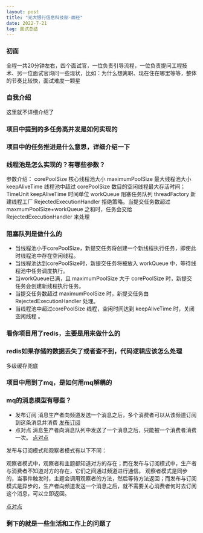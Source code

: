 ```yaml
---
layout: post
title: "光大银行信息科技部-面经"
date: 2022-7-21
tag: 面试总结 
---
```


### 初面
 全程一共20分钟左右，四个面试官，一位负责引导流程，一位负责提问工程技术、另一位面试官询问一些现状，比如：为什么想离职、现在住在哪里等等，整体的节奏比较快，面试难度一颗星

### 自我介绍
 这里就不详细介绍了

### 项目中提到的多任务高并发是如何实现的

### 项目中的任务推进是什么意思，详细介绍一下

### 线程池是怎么实现的？有哪些参数？

参数介绍：
corePoolSize  核心线程池大小
maximumPoolSize 最大线程池大小
keepAliveTime 线程池中超过 corePoolSize 数目的空闲线程最大存活时间；
TimeUnit  keepAliveTime 时间单位
workQueue 阻塞任务队列
threadFactory 新建线程工厂
RejectedExecutionHandler  拒绝策略。当提交任务数超过 maxmumPoolSize+workQueue 之和时，任务会交给RejectedExecutionHandler 来处理


### 阻塞队列是做什么的


- 当线程池小于corePoolSize，新提交任务将创建一个新线程执行任务，即使此时线程池中存在空闲线程。
- 当线程池达到corePoolSize时，新提交任务将被放入 workQueue 中，等待线程池中任务调度执行。
- 当workQueue已满，且 maximumPoolSize 大于 corePoolSize 时，新提交任务会创建新线程执行任务。
- 当提交任务数超过 maximumPoolSize 时，新提交任务由 RejectedExecutionHandler 处理。
- 当线程池中超过corePoolSize 线程，空闲时间达到 keepAliveTime 时，关闭空闲线程 。

### 看你项目用了redis，主要是用来做什么的

### redis如果存储的数据丢失了或者查不到，代码逻辑应该怎么处理

  多级缓存兜底


### 项目中用到了mq，是如何用mq解耦的


### mq的消息模型有哪些？

- 发布订阅
消息生产者向频道发送一个消息之后，多个消费者可以从该频道订阅到这条消息并消费
[发布订阅](https://camo.githubusercontent.com/e6e010e3204692a0798e4fde10ce694206e14b1a50b336cd57de98ab7c2bafc6/68747470733a2f2f63732d6e6f7465732d313235363130393739362e636f732e61702d6775616e677a686f752e6d7971636c6f75642e636f6d2f696d6167652d32303139313231323031313431303337342e706e67)
- 点对点
消息生产者向消息队列中发送了一个消息之后，只能被一个消费者消费一次。
[点对点](https://camo.githubusercontent.com/49be931bdfb4a55a0f80ffd7520053d659d8dd91d9a9ccf43a2f621b38de56eb/68747470733a2f2f63732d6e6f7465732d313235363130393739362e636f732e61702d6775616e677a686f752e6d7971636c6f75642e636f6d2f696d6167652d32303139313231323031313235303631332e706e67)

发布与订阅模式和观察者模式有以下不同：

观察者模式中，观察者和主题都知道对方的存在；而在发布与订阅模式中，生产者与消费者不知道对方的存在，它们之间通过频道进行通信。
观察者模式是同步的，当事件触发时，主题会调用观察者的方法，然后等待方法返回；而发布与订阅模式是异步的，生产者向频道发送一个消息之后，就不需要关心消费者何时去订阅这个消息，可以立即返回。

[点对点](https://camo.githubusercontent.com/9e5b9d72f2a4175954f78f6e9479dba1a2e56373379da6907354b29cb27fd300/68747470733a2f2f63732d6e6f7465732d313235363130393739362e636f732e61702d6775616e677a686f752e6d7971636c6f75642e636f6d2f696d6167652d32303139313231323031313734373936372e706e67)


### 剩下的就是一些生活和工作上的问题了


